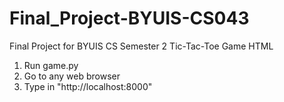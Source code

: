 # Final_Project-BYUIS-CS043
Final Project for BYUIS CS Semester 2
Tic-Tac-Toe Game HTML
1. Run game.py
2. Go to any web browser
3. Type in "http://localhost:8000"
